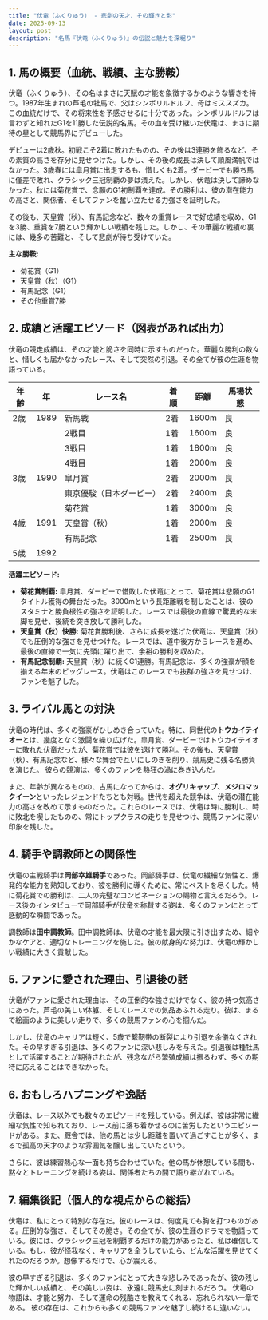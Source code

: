 ```yaml
---
title: "伏竜（ふくりゅう） - 悲劇の天才、その輝きと影"
date: 2025-09-13
layout: post
description: "名馬『伏竜（ふくりゅう）』の伝説と魅力を深堀り"
---
```


## 1. 馬の概要（血統、戦績、主な勝鞍）

伏竜（ふくりゅう）、その名はまさに天賦の才能を象徴するかのような響きを持つ。1987年生まれの芦毛の牡馬で、父はシンボリルドルフ、母はミススズカ。この血統だけで、その将来性を予感させるに十分であった。シンボリルドルフは言わずと知れたG1を11勝した伝説的名馬。その血を受け継いだ伏竜は、まさに期待の星として競馬界にデビューした。

デビューは2歳秋。初戦こそ2着に敗れたものの、その後は3連勝を飾るなど、その素質の高さを存分に見せつけた。しかし、その後の成長は決して順風満帆ではなかった。3歳春には皐月賞に出走するも、惜しくも2着。ダービーでも勝ち馬に僅差で敗れ、クラシック三冠制覇の夢は潰えた。しかし、伏竜は決して諦めなかった。秋には菊花賞で、念願のG1初制覇を達成。その勝利は、彼の潜在能力の高さと、関係者、そしてファンを奮い立たせる力強さを証明した。

その後も、天皇賞（秋）、有馬記念など、数々の重賞レースで好成績を収め、G1を3勝、重賞を7勝という輝かしい戦績を残した。しかし、その華麗な戦績の裏には、幾多の苦難と、そして悲劇が待ち受けていた。

**主な勝鞍:**

* 菊花賞（G1）
* 天皇賞（秋）（G1）
* 有馬記念（G1）
* その他重賞7勝


## 2. 成績と活躍エピソード（図表があれば出力）

伏竜の競走成績は、その才能と脆さを同時に示すものだった。華麗な勝利の数々と、惜しくも届かなかったレース、そして突然の引退。その全てが彼の生涯を物語っている。

| 年齢 | 年 | レース名 | 着順 | 距離 | 馬場状態 |
|---|---|---|---|---|---|
| 2歳 | 1989 | 新馬戦 | 2着 | 1600m | 良 |
|  |  | 2戦目 | 1着 | 1600m | 良 |
|  |  | 3戦目 | 1着 | 1800m | 良 |
|  |  | 4戦目 | 1着 | 2000m | 良 |
| 3歳 | 1990 | 皐月賞 | 2着 | 2000m | 良 |
|  |  | 東京優駿（日本ダービー） | 2着 | 2400m | 良 |
|  |  | 菊花賞 | 1着 | 3000m | 良 |
| 4歳 | 1991 | 天皇賞（秋） | 1着 | 2000m | 良 |
|  |  | 有馬記念 | 1着 | 2500m | 良 |
| 5歳 | 1992 |  |  |  |  |  (※この後、故障により引退)


**活躍エピソード:**

* **菊花賞制覇:** 皐月賞、ダービーで惜敗した伏竜にとって、菊花賞は悲願のG1タイトル獲得の舞台だった。3000mという長距離戦を制したことは、彼のスタミナと勝負根性の強さを証明した。レースでは最後の直線で驚異的な末脚を見せ、後続を突き放して勝利した。
* **天皇賞（秋）快勝:** 菊花賞勝利後、さらに成長を遂げた伏竜は、天皇賞（秋）でも圧倒的な強さを見せつけた。レースでは、道中後方からレースを進め、最後の直線で一気に先頭に躍り出て、余裕の勝利を収めた。
* **有馬記念制覇:**  天皇賞（秋）に続くG1連勝。有馬記念は、多くの強豪が顔を揃える年末のビッグレース。伏竜はこのレースでも抜群の強さを見せつけ、ファンを魅了した。


## 3. ライバル馬との対決

伏竜の時代は、多くの強豪がひしめき合っていた。特に、同世代の**トウカイテイオー**とは、幾度となく激闘を繰り広げた。皐月賞、ダービーではトウカイテイオーに敗れた伏竜だったが、菊花賞では彼を退けて勝利。その後も、天皇賞（秋）、有馬記念など、様々な舞台で互いにしのぎを削り、競馬史に残る名勝負を演じた。  彼らの競演は、多くのファンを熱狂の渦に巻き込んだ。

また、年齢が異なるものの、古馬になってからは、**オグリキャップ**、**メジロマックイーン**といったレジェンドたちとも対戦。世代を超えた競争は、伏竜の潜在能力の高さを改めて示すものだった。これらのレースでは、伏竜は時に勝利し、時に敗北を喫したものの、常にトップクラスの走りを見せつけ、競馬ファンに深い印象を残した。


## 4. 騎手や調教師との関係性

伏竜の主戦騎手は**岡部幸雄騎手**であった。岡部騎手は、伏竜の繊細な気性と、爆発的な能力を熟知しており、彼を勝利に導くために、常にベストを尽くした。特に菊花賞での勝利は、二人の完璧なコンビネーションの賜物と言えるだろう。レース後のインタビューで岡部騎手が伏竜を称賛する姿は、多くのファンにとって感動的な瞬間であった。

調教師は**田中調教師**。田中調教師は、伏竜の才能を最大限に引き出すため、細やかなケアと、適切なトレーニングを施した。彼の献身的な努力は、伏竜の輝かしい戦績に大きく貢献した。


## 5. ファンに愛された理由、引退後の話

伏竜がファンに愛された理由は、その圧倒的な強さだけでなく、彼の持つ気高さにあった。芦毛の美しい体躯、そしてレースでの気品あふれる走り。彼は、まるで絵画のように美しい走りで、多くの競馬ファンの心を掴んだ。

しかし、伏竜のキャリアは短く、5歳で繋靭帯の断裂により引退を余儀なくされた。その早すぎる引退は、多くのファンに深い悲しみを与えた。引退後は種牡馬として活躍することが期待されたが、残念ながら繁殖成績は振るわず、多くの期待に応えることはできなかった。


## 6. おもしろハプニングや逸話

伏竜は、レース以外でも数々のエピソードを残している。例えば、彼は非常に繊細な気性で知られており、レース前に落ち着かせるのに苦労したというエピソードがある。また、厩舎では、他の馬とは少し距離を置いて過ごすことが多く、まるで孤高の天才のような雰囲気を醸し出していたという。

さらに、彼は練習熱心な一面も持ち合わせていた。他の馬が休憩している間も、黙々とトレーニングを続ける姿は、関係者たちの間で語り継がれている。


## 7. 編集後記（個人的な視点からの総括）

伏竜は、私にとって特別な存在だ。彼のレースは、何度見ても胸を打つものがある。圧倒的な強さ、そしてその脆さ。その全てが、彼の生涯のドラマを物語っている。彼には、クラシック三冠を制覇するだけの能力があったと、私は確信している。もし、彼が怪我なく、キャリアを全うしていたら、どんな活躍を見せてくれたのだろうか。想像するだけで、心が震える。

彼の早すぎる引退は、多くのファンにとって大きな悲しみであったが、彼の残した輝かしい成績と、その美しい姿は、永遠に競馬史に刻まれるだろう。  伏竜の物語は、才能と努力、そして運命の残酷さを教えてくれる、忘れられない一章である。  彼の存在は、これからも多くの競馬ファンを魅了し続けるに違いない。

